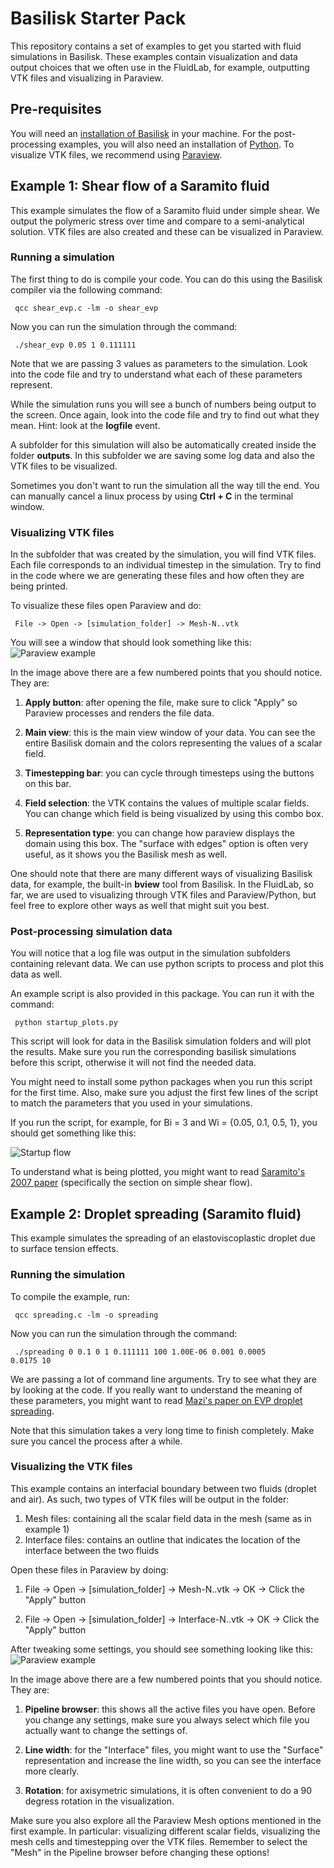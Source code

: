 # Basilisk Starter Pack

This repository contains a set of examples to get you started with fluid simulations in Basilisk. These examples contain visualization and data output choices that we often use in the FluidLab, for example, outputting VTK files and visualizing in Paraview.

## Pre-requisites

You will need an [installation of Basilisk](http://basilisk.fr/src/INSTALL) in your machine. For the post-processing examples, you will also need an installation of [Python](https://www.python.org/). To visualize VTK files, we recommend using [Paraview](https://www.paraview.org/download/).

## Example 1: Shear flow of a Saramito fluid

This example simulates the flow of a Saramito fluid under simple shear. We output the polymeric stress over time and compare to a semi-analytical solution. VTK files are also created and these can be visualized in Paraview.

### Running a simulation
The first thing to do is compile your code. You can do this using the Basilisk compiler via the following command:  

<code> qcc shear_evp.c -lm -o shear_evp </code>

Now you can run the simulation through the command:

<code> ./shear_evp 0.05 1 0.111111  </code>

Note that we are passing 3 values as parameters to the simulation. Look into the code file and try to understand what each of these parameters represent.

While the simulation runs you will see a bunch of numbers being output to the screen. Once again, look into the code file and try to find out what they mean. Hint: look at the **logfile** event.

A subfolder for this simulation will also be automatically created inside the folder **outputs**. In this subfolder we are saving some log data and also the VTK files to be visualized.

Sometimes you don't want to run the simulation all the way till the end. You can manually cancel a linux process by using **Ctrl + C** in the terminal window.

### Visualizing VTK files

In the subfolder that was created by the simulation, you will find VTK files. Each file corresponds to an individual timestep in the simulation. Try to find in the code where we are generating these files and how often they are being printed. 

To visualize these files open Paraview and do:

<code> File -> Open -> [simulation_folder] -> Mesh-N..vtk </code>

You will see a window that should look something like this:
![Paraview example](readme_images/paraview_1.png)

In the image above there are a few numbered points that you should notice. They are:

1. **Apply button**: after opening the file, make sure to click "Apply" so Paraview processes and renders the file data.

2. **Main view**: this is the main view window of your data. You can see the entire Basilisk domain and the colors representing the values of a scalar field.

3. **Timestepping bar**: you can cycle through timesteps using the buttons on this bar.

4. **Field selection**: the VTK contains the values of multiple scalar fields. You can change which field is being visualized by using this combo box.

5. **Representation type**: you can change how paraview displays the domain using this box. The "surface with edges" option is often very useful, as it shows you the Basilisk mesh as well.

One should note that there are many different ways of visualizing Basilisk data, for example, the built-in **bview** tool from Basilisk. In the FluidLab, so far, we are used to visualizing through VTK files and Paraview/Python, but feel free to explore other ways as well that might suit you best.

### Post-processing simulation data

You will notice that a log file was output in the simulation subfolders containing relevant data. We can use python scripts to process and plot this data as well.

An example script is also provided in this package. You can run it with the command:

<code> python startup_plots.py </code>

This script will look for data in the Basilisk simulation folders and will plot the results. Make sure you run the corresponding basilisk simulations before this script, otherwise it will not find the needed data.

You might need to install some python packages when you run this script for the first time. Also, make sure you adjust the first few lines of the script to match the parameters that you used in your simulations.
 
If you run the script, for example, for Bi = 3 and Wi = {0.05, 0.1, 0.5, 1}, you should get something like this:

![Startup flow](readme_images/startup_Bi3.png)

To understand what is being plotted, you might want to read [Saramito's 2007 paper](https://www.sciencedirect.com/science/article/pii/S0377025707000869) (specifically the section on simple shear flow).


## Example 2: Droplet spreading (Saramito fluid)

This example simulates the spreading of an elastoviscoplastic droplet due to surface tension effects. 

### Running the simulation

To compile the example, run:

<code> qcc spreading.c -lm -o spreading </code>

Now you can run the simulation through the command:

<code> ./spreading 0 0.1 0 1 0.111111 100 1.00E-06 0.001 0.0005 0.0175 10  </code>

We are passing a lot of command line arguments. Try to see what they are by looking at the code. If you really want to understand the meaning of these parameters, you might want to read [Mazi's paper on EVP droplet spreading](https://arxiv.org/abs/2306.06640).


Note that this simulation takes a very long time to finish completely. Make sure you cancel the process after a while.

### Visualizing the VTK files

This example contains an interfacial boundary between two fluids (droplet and air). As such, two types of VTK files will be output in the folder:

1. Mesh files: containing all the scalar field data in the mesh (same as in example 1)
2. Interface files: contains an outline that indicates the location of the interface between the two fluids

Open these files in Paraview by doing:

1. File -> Open -> [simulation_folder] -> Mesh-N..vtk -> OK -> Click the "Apply" button

2. File -> Open -> [simulation_folder] -> Interface-N..vtk -> OK -> Click the "Apply" button

After tweaking some settings, you should see something looking like this:
![Paraview example](readme_images/paraview_2.png)

In the image above there are a few numbered points that you should notice. They are:

1. **Pipeline browser**: this shows all the active files you have open. Before you change any settings, make sure you always select which file you actually want to change the settings of.

2. **Line width**: for the "Interface" files, you might want to use the "Surface" representation and increase the line width, so you can see the interface more clearly.

3. **Rotation**: for axisymetric simulations, it is often convenient to do a 90 degress rotation in the visualization. 

Make sure you also explore all the Paraview Mesh options mentioned in the first example. In particular: visualizing different scalar fields, visualizing the mesh cells and timestepping over the VTK files. Remember to select the "Mesh" in the Pipeline browser before changing these options!
